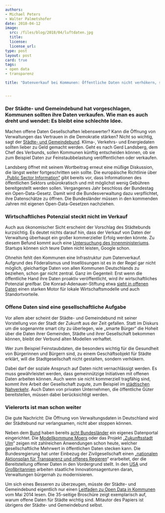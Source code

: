 ```yaml
---
authors: 
- Michael Peters
- Walter Palmetshofer
date: 2018-04-12 
image: 
  src: /files/blog/2018/04/luftdaten.jpg
  title: 
  license: 
  license_url: 
type: post
layout: post
card: true
tags:
- open data
- transparenz

title: "Datenverkauf bei Kommunen: Öffentliche Daten nicht verhökern, sondern sinnvoll nutzen"


---
```

### Der Städte- und Gemeindebund hat vorgeschlagen, Kommunen sollten ihre Daten verkaufen. Wie man es auch dreht und wendet: Es bleibt eine schlechte Idee.

Machen offene Daten Gesellschaften lebenswerter? Kann die Öffnung von Verwaltungen das Vertrauen in die Demokratie stärken? Nicht so wichtig, sagt der [Städte- und Gemeindebund](https://www.swr.de/swraktuell/idee-des-staedte-und-gemeindebundes-daten-verkaufen-fuer-die-buerger/-/id=396/did=21471578/nid=396/1nforlg/index.html). Klima-, Verkehrs- und Energiedaten sollten lieber zu Geld gemacht werden. Geht es nach Gerd Landsberg, dem Chef des Verbunds, sollen Kommunen künftig entscheiden können, ob sie zum Beispiel Daten zur Feinstaubbelastung veröffentlichen oder verkaufen.

Landsberg öffnet mit seinem Wortbeitrag erneut eine müßige Diskussion, die längst weiter fortgeschritten sein sollte. Die europäische Richtlinie über [„Public Sector Information“](https://ec.europa.eu/digital-single-market/en/european-legislation-reuse-public-sector-information) gibt bereits vor, dass Informationen des öffentlichen Sektors unbürokratisch und mit möglichst wenig Gebühren bereitgestellt werden sollen. Vergangenes Jahr beschloss der Bundestag ein Open-Data-Gesetz. Damit wird die Bundesverwaltung dazu verpflichtet, ihre Datenschätze zu öffnen. Die Bundesländer müssen in den kommenden Jahren mit eigenen Open-Data-Gesetzen nachziehen.

### Wirtschaftliches Potenzial steckt nicht im Verkauf
Auch aus ökonomischer Sicht erscheint der Vorschlag des Städtebunds kurzsichtig. Es deutet nichts darauf hin, dass der Verkauf von Daten der Verwaltung überhaupt ein großer kommerzieller Erfolg werden könnte. Zu diesem Befund kommt auch eine [Untersuchung des Innenministeriums](https://www.bmi.bund.de/SharedDocs/downloads/DE/veroeffentlichungen/2016/entgeltstudie-open-data.pdf?__blob=publicationFile&v=2). Startups können sich teure Daten nicht leisten, Google schon.

Ohnehin fehlt den Kommunen eine Infrastruktur zum Datenverkauf. Aufgrund des Föderalismus und Insellösungen ist es in der Regel gar nicht möglich, gleichartige Daten von allen Kommunen Deutschlands zu beziehen, schon gar nicht zentral. Ganz im Gegenteil: Erst wenn die öffentliche Hand ihre Daten proaktiv veröffentlicht, wird ihr wirtschaftliches Potenzial greifbar. Die Konrad-Adenauer-Stiftung etwa [sieht in offenen Daten](http://www.kas.de/wf/de/33.44906/) einen starken Motor für lokale Wirtschaftsmodelle und auch Standortvorteile.

### Offene Daten sind eine gesellschaftliche Aufgabe

Vor allem aber scheint der Städte- und Gemeindebund mit seiner Vorstellung von der Stadt der Zukunft aus der Zeit gefallen. Statt im Diskurs um die sogenannte smart city zu überlegen, wie „smarte Bürger“ die Hoheit über die Daten ihrer Gemeinden, Städte und ihrer Gesellschaft bekommen können, bleibt der Verbund alten Modellen verhaftet.

Wer zum Beispiel Feinstaubdaten, die besonders wichtig für die Gesundheit von Bürgerinnen und Bürgern sind, zu einem Geschäftsobjekt für Städte erklärt, will die Stadtgesellschaft nicht gestalten, sondern verhökern.

Dabei darf der soziale Anspruch auf Daten nicht vernachlässigt werden. Es muss gewährleistet werden, dass gemeinnützige Initiativen mit offenen Daten arbeiten können. Auch wenn sie nicht kommerziell tragfähig sind, kommt ihre Arbeit der Gesellschaft zugute, zum Beispiel im [städtischen Nahverkehr](http://www.sueddeutsche.de/auto/umgang-mit-verkehrsdaten-offene-daten-koennen-uns-mobiler-machen-1.3783881). Auch Daten von privaten Unternehmen, die öffentliche Güter bereitstellen, müssen dabei berücksichtigt werden.

### Vielerorts ist man schon weiter
Die gute Nachricht: Die Öffnung von Verwaltungsdaten in Deutschland wird der Städtebund nur verlangsamen, nicht aber stoppen können.

Neben dem [Bund](https://www.govdata.de/) haben bereits [acht Bundesländer](http://opendata.tursics.de/?page=Data&level=all&dataset=portals&country=DE&lat=52.516&lng=13.4795&zoom=6) ein eigenes Datenportal eingerichtet. Die [Modellkommune Moers](https://www.moers.de/de/rathaus/offene-daten-moers/) oder das Projekt „[Zukunftsstadt Ulm](https://www.zukunftsstadt-ulm.de/)“ zeigen mit zahlreichen Anwendungen schon heute, welcher gesellschaftliche Mehrwert in öffentlichen Daten stecken kann. Die Bundesregierung hat unter Einbezug der Zivilgesellschaft einen „[nationalen Aktionsplan für Transparenz und offenes Regieren](https://opengovpartnership.de/2017/08/pm-nationaler-aktionsplan/)“ erarbeitet, der die Bereitstellung offener Daten in den Vordergrund stellt. In den [USA](https://18f.gsa.gov/) und [Großbritannien](https://gds.blog.gov.uk/) arbeiten staatliche Innovationsagenturen daran, Verwaltungen bürgernah zu modernisieren.

Um sich eines Besseren zu überzeugen, müsste der Städte- und Gemeindebund eigentlich nur einen [Leitfaden zu Open Data in Kommunen](https://www.dstgb.de/dstgb/Homepage/Publikationen/Positionspapiere/Open%20Data%20in%20Kommunen%20-%20Positionspapier%20von%20DStGB,%20KGSt%20und%20Vitako/Positionspapier%20Open%20Data%20Vitako_KGSt_DStGB.pdf) vom Mai 2014 lesen. Die 35-seitige Broschüre zeigt exemplarisch auf, warum offene Daten für Städte wichtig sind. Mitautor des Papiers ist übrigens der Städte- und Gemeindebund selbst.

